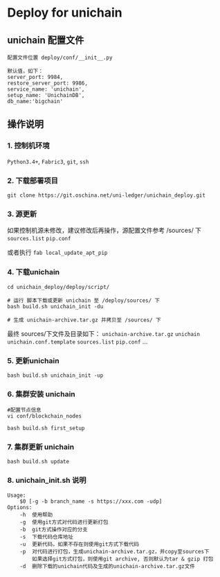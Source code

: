 # Deploy for unichain


## unichain 配置文件
```
配置文件位置 deploy/conf/__init__.py

默认值，如下：
server_port: 9984,
restore_server_port: 9986,
service_name: 'unichain',
setup_name: 'UnichainDB',
db_name:'bigchain'

```
## 操作说明

### 1. 控制机环境
`Python3.4+`, `Fabric3`, `git`, `ssh`

### 2. 下载部署项目
```
git clone https://git.oschina.net/uni-ledger/unichain_deploy.git
```

### 3. 源更新

如果控制机源未修改，建议修改后再操作，源配置文件参考 /sources/ 下 `sources.list` `pip.conf`

或者执行 `fab local_update_apt_pip`

### 4. 下载unichain
```
cd unichain_deploy/deploy/script/

# 运行 脚本下载或更新 unichain 至 /deploy/sources/ 下
bash build.sh unichain_init -du

# 生成 unichain-archive.tar.gz 并拷贝至 /sources/ 下
```
最终 sources/下文件及目录如下：
`unichain-archive.tar.gz` `unichain` `unichain.conf.template` `sources.list` `pip.conf` ...

### 5. 更新unichain
```
bash build.sh unichain_init -up
```

### 6. 集群安装 unichain
```
#配置节点信息
vi conf/blockchain_nodes

bash build.sh first_setup

```

### 7. 集群更新 unichain
```
bash build.sh update
```

### 8. unichain_init.sh 说明
```
Usage:
    $0 [-g -b branch_name -s https://xxx.com -udp]
Options:
    -h  使用帮助
    -g  使用git方式对代码进行更新打包
    -b  git方式操作对应的分支
    -s  下载代码仓库地址
    -u  更新代码，如果不存在则使用git方式下载代码
    -p  对代码进行打包，生成unichain-archive.tar.gz，并copy至sources下
        如果选择git方式打包，则使用git archive, 否则默认为tar & gzip 打包
    -d  删除下载的unichain代码及生成的unichain-archive.tar.gz文件

```

